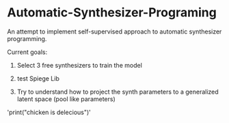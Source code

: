 # Automatic-Synthesizer-Programing
An attempt to implement self-supervised approach to automatic synthesizer programming.

Current goals:
1. Select 3 free synthesizers to train the model

2. test Spiege Lib

3. Try to understand how to project the synth parameters to a generalized latent space (pool like parameters)

'print("chicken is delecious")'
